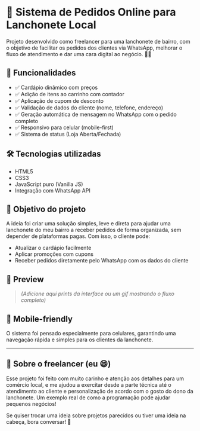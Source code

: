 # 🍔 Sistema de Pedidos Online para Lanchonete Local

Projeto desenvolvido como freelancer para uma lanchonete de bairro, com o objetivo de facilitar os pedidos dos clientes via WhatsApp, melhorar o fluxo de atendimento e dar uma cara digital ao negócio. 🛵📱

## 🚀 Funcionalidades

- ✅ Cardápio dinâmico com preços
- ✅ Adição de itens ao carrinho com contador
- ✅ Aplicação de cupom de desconto
- ✅ Validação de dados do cliente (nome, telefone, endereço)
- ✅ Geração automática de mensagem no WhatsApp com o pedido completo
- ✅ Responsivo para celular (mobile-first)
- ✅ Sistema de status (Loja Aberta/Fechada)

## 🛠️ Tecnologias utilizadas

- HTML5
- CSS3
- JavaScript puro (Vanilla JS)
- Integração com WhatsApp API

## 🎯 Objetivo do projeto

A ideia foi criar uma solução simples, leve e direta para ajudar uma lanchonete do meu bairro a receber pedidos de forma organizada, sem depender de plataformas pagas. Com isso, o cliente pode:

- Atualizar o cardápio facilmente
- Aplicar promoções com cupons
- Receber pedidos diretamente pelo WhatsApp com os dados do cliente

## 📸 Preview

> *(Adicione aqui prints da interface ou um gif mostrando o fluxo completo)*

## 📱 Mobile-friendly

O sistema foi pensado especialmente para celulares, garantindo uma navegação rápida e simples para os clientes da lanchonete.

---

## 💼 Sobre o freelancer (eu 😄)

Esse projeto foi feito com muito carinho e atenção aos detalhes para um comércio local, e me ajudou a exercitar desde a parte técnica até o atendimento ao cliente e personalização de acordo com o gosto do dono da lanchonete. Um exemplo real de como a programação pode ajudar pequenos negócios!

Se quiser trocar uma ideia sobre projetos parecidos ou tiver uma ideia na cabeça, bora conversar! 🚀
